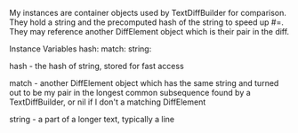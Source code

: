 My instances are container objects used by TextDiffBuilder for comparison. They hold a string and the precomputed hash of the string to speed up #=. They may reference another DiffElement object which is their pair in the diff.

Instance Variables
	hash:		<Integer>
	match:		<DiffElement>
	string:		<String>

hash
	- the hash of string, stored for fast access

match
	- another DiffElement object which has the same string and turned out to be my pair in the longest common subsequence found by a TextDiffBuilder, or nil if I don't a matching DiffElement

string
	- a part of a longer text, typically a line
